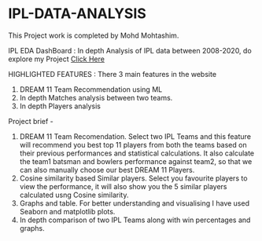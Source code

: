 # IPL-DATA-ANALYSIS

This Project work is completed by Mohd Mohtashim.

IPL EDA DashBoard : In depth Analysis of IPL data between 2008-2020, do explore my Project [Click Here](https://mohtashim0007-ipl-data-analysis-web-main-z7obzm.streamlitapp.com/)

HIGHLIGHTED FEATURES : 
There 3 main features in the website

1.   DREAM 11 Team Recommendation using ML
2.   In depth Matches analysis between two teams.
3.   In depth Players analysis

Project brief -

1.   DREAM 11 Team Recomendation. Select two IPL Teams and this feature will recommend you best top 11 players from both the teams based on their previous performances and statistical calculations. It also calculate the team1 batsman and bowlers performance against team2, so that we can also manually choose our best DREAM 11 Players.
2.   Cosine similarity based Similar players. Select you favourite players to view the performance, it will also show you the 5 similar players calculated usng Cosine similarity.
3.   Graphs and table. For better understanding and visualising I have used Seaborn and matplotlib plots.
4.    In depth comparison of two IPL Teams along with win percentages and graphs.


